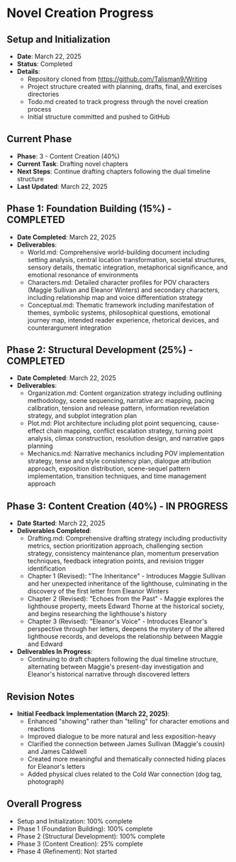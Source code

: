 # Novel Creation Progress

## Setup and Initialization
- **Date**: March 22, 2025
- **Status**: Completed
- **Details**: 
  - Repository cloned from https://github.com/Talisman9/Writing
  - Project structure created with planning, drafts, final, and exercises directories
  - Todo.md created to track progress through the novel creation process
  - Initial structure committed and pushed to GitHub

## Current Phase
- **Phase**: 3 - Content Creation (40%)
- **Current Task**: Drafting novel chapters
- **Next Steps**: Continue drafting chapters following the dual timeline structure
- **Last Updated**: March 22, 2025

## Phase 1: Foundation Building (15%) - COMPLETED
- **Date Completed**: March 22, 2025
- **Deliverables**:
  - World.md: Comprehensive world-building document including setting analysis, central location transformation, societal structures, sensory details, thematic integration, metaphorical significance, and emotional resonance of environments
  - Characters.md: Detailed character profiles for POV characters (Maggie Sullivan and Eleanor Winters) and secondary characters, including relationship map and voice differentiation strategy
  - Conceptual.md: Thematic framework including manifestation of themes, symbolic systems, philosophical questions, emotional journey map, intended reader experience, rhetorical devices, and counterargument integration

## Phase 2: Structural Development (25%) - COMPLETED
- **Date Completed**: March 22, 2025
- **Deliverables**:
  - Organization.md: Content organization strategy including outlining methodology, scene sequencing, narrative arc mapping, pacing calibration, tension and release pattern, information revelation strategy, and subplot integration plan
  - Plot.md: Plot architecture including plot point sequencing, cause-effect chain mapping, conflict escalation strategy, turning point analysis, climax construction, resolution design, and narrative gaps planning
  - Mechanics.md: Narrative mechanics including POV implementation strategy, tense and style consistency plan, dialogue attribution approach, exposition distribution, scene-sequel pattern implementation, transition techniques, and time management approach

## Phase 3: Content Creation (40%) - IN PROGRESS
- **Date Started**: March 22, 2025
- **Deliverables Completed**:
  - Drafting.md: Comprehensive drafting strategy including productivity metrics, section prioritization approach, challenging section strategy, consistency maintenance plan, momentum preservation techniques, feedback integration points, and revision trigger identification
  - Chapter 1 (Revised): "The Inheritance" - Introduces Maggie Sullivan and her unexpected inheritance of the lighthouse, culminating in the discovery of the first letter from Eleanor Winters
  - Chapter 2 (Revised): "Echoes from the Past" - Maggie explores the lighthouse property, meets Edward Thorne at the historical society, and begins researching the lighthouse's history
  - Chapter 3 (Revised): "Eleanor's Voice" - Introduces Eleanor's perspective through her letters, deepens the mystery of the altered lighthouse records, and develops the relationship between Maggie and Edward
- **Deliverables In Progress**:
  - Continuing to draft chapters following the dual timeline structure, alternating between Maggie's present-day investigation and Eleanor's historical narrative through discovered letters

## Revision Notes
- **Initial Feedback Implementation (March 22, 2025)**:
  - Enhanced "showing" rather than "telling" for character emotions and reactions
  - Improved dialogue to be more natural and less exposition-heavy
  - Clarified the connection between James Sullivan (Maggie's cousin) and James Caldwell
  - Created more meaningful and thematically connected hiding places for Eleanor's letters
  - Added physical clues related to the Cold War connection (dog tag, photograph)

## Overall Progress
- Setup and Initialization: 100% complete
- Phase 1 (Foundation Building): 100% complete
- Phase 2 (Structural Development): 100% complete
- Phase 3 (Content Creation): 25% complete
- Phase 4 (Refinement): Not started
